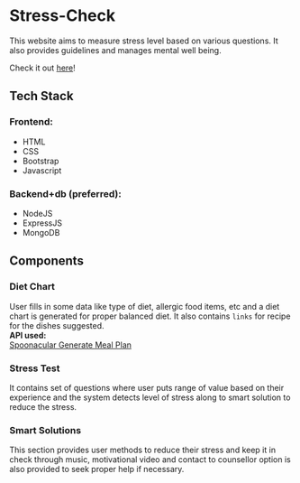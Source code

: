 # Stress-Check

This website aims to measure stress level based on various questions. It also provides guidelines and manages mental well being. 

Check it out [here](file:///Users/shubhamdutta/Desktop/Stress%20Check/index.html)!

## Tech Stack
### Frontend:
* HTML 
* CSS
* Bootstrap
* Javascript

### Backend+db (preferred):
* NodeJS
* ExpressJS
* MongoDB


## Components

### Diet Chart
User fills in some data like type of diet, allergic food items, etc and a diet chart is generated for proper balanced diet. It also contains `links` for recipe for the dishes suggested.<br>
<b>API used:</b><br>
[Spoonacular Generate Meal Plan](https://spoonacular.com/food-api/docs#Generate-Meal-Plan) 

### Stress Test

It contains set of questions where user puts range of value based on their experience and the system detects level of stress along to smart solution to reduce the stress. 

### Smart Solutions 
This section provides user methods to reduce their stress and keep it in check through music, motivational video and contact to counsellor option is also provided to seek proper help if necessary. 

